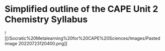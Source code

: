 
# Simplified outline of the CAPE Unit 2 Chemistry Syllabus 

![[/Socratic%20Metalearning%20for%20CAPE%20Sciences/Images/Pasted image 20220723120400.png]]

